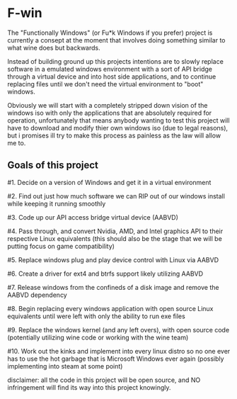 # F-win
The "Functionally Windows" (or Fu*k Windows if you prefer) project is currently a consept at the moment that involves doing something similar to what wine does but backwards.

Instead of building ground up this projects intentions are to slowly replace software in a emulated windows environment with a sort of API bridge through a virtual device and into host side applications, and to continue replacing files until we don't need the virtual environment to "boot" windows.

Obviously we will start with a completely stripped down vision of the windows iso with only the applications that are absolutely required for operation, unfortunately that means anybody wanting to test this project will have to download and modify thier own windows iso (due to legal reasons), but i promises ill try to make this process as painless as the law will allow me to.

## Goals of this project

#1. Decide on a version of Windows and get it in a virtual environment

#2. Find out just how much software we can RIP out of our windows install while keeping it running smoothly

#3. Code up our API access bridge virtual device (AABVD)

#4. Pass through, and convert Nvidia, AMD, and Intel graphics API to their respective Linux equivalents (this should also be the stage that we will be putting focus on game compatibility)

#5. Replace windows plug and play device control with Linux via AABVD

#6. Create a driver for ext4 and btrfs support likely utilizing AABVD

#7. Release windows from the confineds of a disk image and remove the AABVD dependency

#8. Begin replacing every windows application with open source Linux equivalents until were left with only the ability to run exe files 

#9. Replace the windows kernel (and any left overs), with open source code (potentially utilizing wine code or working with the wine team)

#10. Work out the kinks and implement into every linux distro so no one ever has to use the hot garbage that is Microsoft Windows ever again (possibly implementing into steam at some point)

disclaimer: all the code in this project will be open source, and NO infringement will find its way into this project knowingly.
